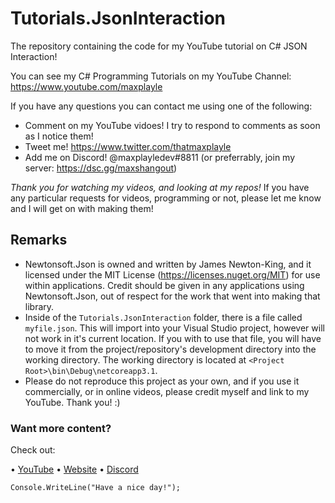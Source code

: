 # Tutorials.JsonInteraction
The repository containing the code for my YouTube tutorial on C# JSON Interaction!

You can see my C# Programming Tutorials on my YouTube Channel: https://www.youtube.com/maxplayle

If you have any questions you can contact me using one of the following:

- Comment on my YouTube vidoes! I try to respond to comments as soon as I notice them!
- Tweet me! https://www.twitter.com/thatmaxplayle
- Add me on Discord! @maxplayledev#8811 (or preferrably, join my server: https://dsc.gg/maxshangout)

*Thank you for watching my videos, and looking at my repos!*
If you have any particular requests for videos, programming or not, please let me know and I will get on with making them!


## Remarks
- Newtonsoft.Json is owned and written by James Newton-King, and it licensed under the MIT License (https://licenses.nuget.org/MIT) for use within applications. Credit should be given in any applications using Newtonsoft.Json, out of respect for the work that went into making that library.
- Inside of the `Tutorials.JsonInteraction` folder, there is a file called `myfile.json`. This will import into your Visual Studio project, however will not work in it's current location. If you with to use that file, you will have to move it from the project/repository's development directory into the working directory. The working directory is located at `<Project Root>\bin\Debug\netcoreapp3.1`. 
- Please do not reproduce this project as your own, and if you use it commercially, or in online videos, please credit myself and link to my YouTube. Thank you! :) 

### Want more content?
Check out:

• [YouTube](https://www.youtube.com/maxplayle)
• [Website](https://maxplayledev.org)
• [Discord](https://dsc.gg/maxshangout)

`Console.WriteLine("Have a nice day!");`

